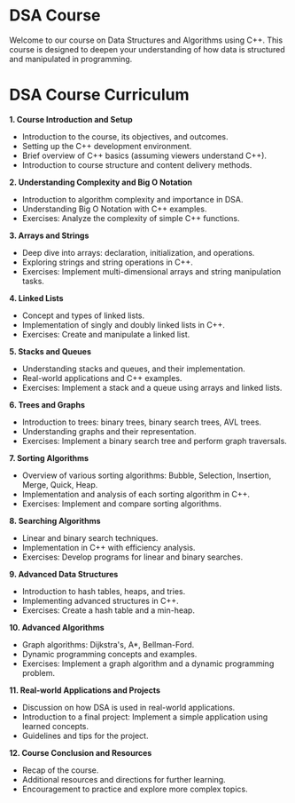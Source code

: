 # DSA Course
Welcome to our course on Data Structures and Algorithms using C++. This course is designed to deepen your understanding of how data is structured and manipulated in programming.
# DSA Course Curriculum

**1. Course Introduction and Setup**

* Introduction to the course, its objectives, and outcomes.
* Setting up the C++ development environment.
* Brief overview of C++ basics (assuming viewers understand C++).
* Introduction to course structure and content delivery methods.

**2. Understanding Complexity and Big O Notation**

* Introduction to algorithm complexity and importance in DSA.
* Understanding Big O Notation with C++ examples.
* Exercises: Analyze the complexity of simple C++ functions.

**3. Arrays and Strings**

* Deep dive into arrays: declaration, initialization, and operations.
* Exploring strings and string operations in C++.
* Exercises: Implement multi-dimensional arrays and string manipulation tasks.

**4. Linked Lists**

* Concept and types of linked lists.
* Implementation of singly and doubly linked lists in C++.
* Exercises: Create and manipulate a linked list.

**5. Stacks and Queues**

* Understanding stacks and queues, and their implementation.
* Real-world applications and C++ examples.
* Exercises: Implement a stack and a queue using arrays and linked lists.

**6. Trees and Graphs**

* Introduction to trees: binary trees, binary search trees, AVL trees.
* Understanding graphs and their representation.
* Exercises: Implement a binary search tree and perform graph traversals.

**7. Sorting Algorithms**

* Overview of various sorting algorithms: Bubble, Selection, Insertion, Merge, Quick, Heap.
* Implementation and analysis of each sorting algorithm in C++.
* Exercises: Implement and compare sorting algorithms.

**8. Searching Algorithms**

* Linear and binary search techniques.
* Implementation in C++ with efficiency analysis.
* Exercises: Develop programs for linear and binary searches.

**9. Advanced Data Structures**

* Introduction to hash tables, heaps, and tries.
* Implementing advanced structures in C++.
* Exercises: Create a hash table and a min-heap.

**10. Advanced Algorithms**

* Graph algorithms: Dijkstra's, A*, Bellman-Ford.
* Dynamic programming concepts and examples.
* Exercises: Implement a graph algorithm and a dynamic programming problem.

**11. Real-world Applications and Projects**
* Discussion on how DSA is used in real-world applications.
* Introduction to a final project: Implement a simple application using learned concepts.
* Guidelines and tips for the project.

**12. Course Conclusion and Resources**
* Recap of the course.
* Additional resources and directions for further learning.
* Encouragement to practice and explore more complex topics.
